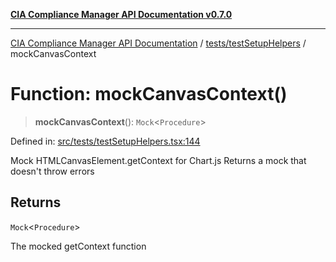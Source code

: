 [**CIA Compliance Manager API Documentation v0.7.0**](../../../README.md)

***

[CIA Compliance Manager API Documentation](../../../modules.md) / [tests/testSetupHelpers](../README.md) / mockCanvasContext

# Function: mockCanvasContext()

> **mockCanvasContext**(): `Mock`\<`Procedure`\>

Defined in: [src/tests/testSetupHelpers.tsx:144](https://github.com/Hack23/cia-compliance-manager/blob/a904e43458f81faf7066f9da9fc149cc9f6e236d/src/tests/testSetupHelpers.tsx#L144)

Mock HTMLCanvasElement.getContext for Chart.js
Returns a mock that doesn't throw errors

## Returns

`Mock`\<`Procedure`\>

The mocked getContext function
